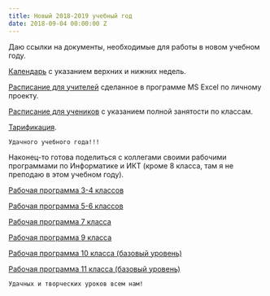 ```yaml
---
title: Новый 2018-2019 учебный год
date: 2018-09-04 00:00:00 Z
---
```


Даю ссылки на документы, необходимые для работы в новом учебном году.

[Календарь](https://drive.google.com/open?id=1yVHTUJ3tHQjw57cERpSOX7Fpjt51N15_) с указанием верхних и нижних недель.

[Расписание для учителей](https://drive.google.com/open?id=18ePG3CGaaIGsf7ZoTzMaQbrCLT_E8dQD) сделанное в программе MS Excel по личному проекту.

[Расписание для учеников](https://drive.google.com/open?id=16vKbWY1V1IUEO3crqJYA8pVosSStvfsC) с указанием полной занятости по классам.

[Тарификация](https://drive.google.com/open?id=1oIYKdGEAJPPqQECX6FWpzhE85qJxmsMv).

~~~
Удачного учебного года!!!
~~~

Наконец-то готова поделиться с коллегами своими рабочими программами по Информатике и ИКТ (кроме 8 класса, там я не преподаю в этом учебном году).

[Рабочая программа 3-4 классов](https://drive.google.com/open?id=1_Fv-p8enfD18Snncs9j2LDYgYSd-_jPB)

[Рабочая программа 5-6 классов](http://drive.google.com/open?id=12F_qI0GfxXyNEsbU-6Y8rAbPUv16k_Qj)

[Рабочая программа 7 класса](http://drive.google.com/open?id=1zKvsI0jD9ZEx0olpx6p9nGXRZZv1ftwE)

[Рабочая программа 9 класса](http://drive.google.com/open?id=17PP_w5f7sDSKtxMEeoxwMvzppJLz-tIH)

[Рабочая программа 10 класса (базовый уровень)](https://drive.google.com/open?id=1wTyOsgY84Cmrppg9Hb4sjDmS7FfhSfp5)

[Рабочая программа 11 класса (базовый уровень)](https://drive.google.com/open?id=1reGwVdEYJ8wXF9oHv4w5HFk6426ajoU-)

~~~
Удачных и творческих уроков всем нам!
~~~